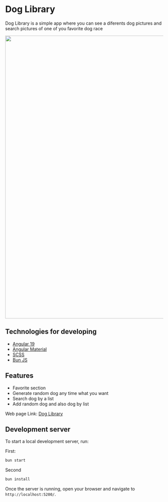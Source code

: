 # Dog Library

Dog Library is a simple app where you can see a diferents dog pictures and search pictures of one of you favorite dog race

<img src="https://i.imgur.com/JxEvUJs.png" width="900">

## Technologies for developing

- [Angular 19](https://angular.dev/)
- [Angular Material](https://material.angular.io/)
- [SCSS](https://sass-lang.com/)
- [Bun JS](https://bun.sh/)

## Features

- Favorite section
- Generate random dog any time what you want
- Search dog by a list
- Add random dog and also dog by list

Web page Link: [Dog Library](dogs-library.vercel.app)

## Development server

To start a local development server, run:

First:

```bash
bun start
```
Second

```bash
bun install
```

Once the server is running, open your browser and navigate to `http://localhost:5200/`.
